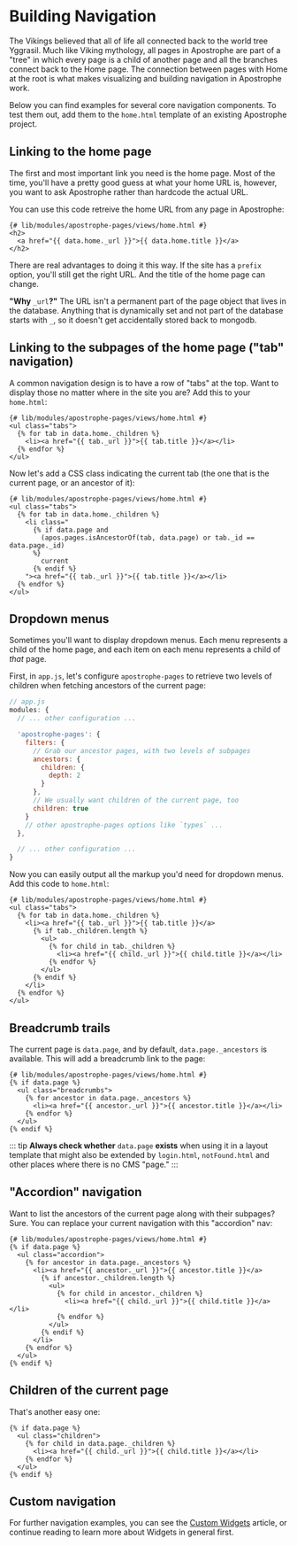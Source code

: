 # Building Navigation

The Vikings believed that all of life all connected back to the world tree Yggrasil. Much like Viking mythology, all pages in Apostrophe are part of a "tree" in which every page is a child of another page and all the branches connect back to the Home page. The connection between pages with Home at the root is what makes visualizing and building navigation in Apostrophe work.

Below you can find examples for several core navigation components. To test them out, add them to the `home.html` template of an existing Apostrophe project.

## Linking to the home page

The first and most important link you need is the home page. Most of the time, you'll have a pretty good guess at what your home URL is, however, you want to ask Apostrophe rather than hardcode the actual URL.

You can use this code retreive the home URL from any page in Apostrophe:

```markup
{# lib/modules/apostrophe-pages/views/home.html #}
<h2>
  <a href="{{ data.home._url }}">{{ data.home.title }}</a>
</h2>
```

There are real advantages to doing it this way. If the site has a `prefix` option, you'll still get the right URL. And the title of the home page can change.

**"Why** `_url`**?"** The URL isn't a permanent part of the page object that lives in the database. Anything that is dynamically set and not part of the database starts with `_`, so it doesn't get accidentally stored back to mongodb.

## Linking to the subpages of the home page \("tab" navigation\)

A common navigation design is to have a row of "tabs" at the top. Want to display those no matter where in the site you are? Add this to your `home.html`:


```django
{# lib/modules/apostrophe-pages/views/home.html #}
<ul class="tabs">
  {% for tab in data.home._children %}
    <li><a href="{{ tab._url }}">{{ tab.title }}</a></li>
  {% endfor %}
</ul>
```

Now let's add a CSS class indicating the current tab \(the one that is the current page, or an ancestor of it\):


```django
{# lib/modules/apostrophe-pages/views/home.html #}
<ul class="tabs">
  {% for tab in data.home._children %}
    <li class="
      {% if data.page and
        (apos.pages.isAncestorOf(tab, data.page) or tab._id == data.page._id)
      %}
        current
      {% endif %}
    "><a href="{{ tab._url }}">{{ tab.title }}</a></li>
  {% endfor %}
</ul>
```

## Dropdown menus

Sometimes you'll want to display dropdown menus. Each menu represents a child of the home page, and each item on each menu represents a child of _that_ page.

First, in `app.js`, let's configure `apostrophe-pages` to retrieve two levels of children when fetching ancestors of the current page:


```javascript
// app.js
modules: {
  // ... other configuration ...

  'apostrophe-pages': {
    filters: {
      // Grab our ancestor pages, with two levels of subpages
      ancestors: {
        children: {
          depth: 2
        }
      },
      // We usually want children of the current page, too
      children: true
    }
    // other apostrophe-pages options like `types` ...
  },

  // ... other configuration ...
}
```

Now you can easily output all the markup you'd need for dropdown menus. Add this code to `home.html`:

```django
{# lib/modules/apostrophe-pages/views/home.html #}
<ul class="tabs">
  {% for tab in data.home._children %}
    <li><a href="{{ tab._url }}">{{ tab.title }}</a>
      {% if tab._children.length %}
        <ul>
          {% for child in tab._children %}
            <li><a href="{{ child._url }}">{{ child.title }}</a></li>
          {% endfor %}
        </ul>
      {% endif %}
    </li>
  {% endfor %}
</ul>
```

## Breadcrumb trails

The current page is `data.page`, and by default, `data.page._ancestors` is available. This will add a breadcrumb link to the page:

```django
{# lib/modules/apostrophe-pages/views/home.html #}
{% if data.page %}
  <ul class="breadcrumbs">
    {% for ancestor in data.page._ancestors %}
      <li><a href="{{ ancestor._url }}">{{ ancestor.title }}</a></li>
    {% endfor %}
  </ul>
{% endif %}
```

::: tip
**Always check whether** `data.page` **exists** when using it in a layout template that might also be extended by `login.html`, `notFound.html` and other places where there is no CMS "page."
:::

## "Accordion" navigation

Want to list the ancestors of the current page along with their subpages? Sure. You can replace your current navigation with this "accordion" nav:

```django
{# lib/modules/apostrophe-pages/views/home.html #}
{% if data.page %}
  <ul class="accordion">
    {% for ancestor in data.page._ancestors %}
      <li><a href="{{ ancestor._url }}">{{ ancestor.title }}</a>
        {% if ancestor._children.length %}
          <ul>
            {% for child in ancestor._children %}
              <li><a href="{{ child._url }}">{{ child.title }}</a></li>
            {% endfor %}
          </ul>
        {% endif %}
      </li>
    {% endfor %}
  </ul>
{% endif %}
```

## Children of the current page

That's another easy one:

```django
{% if data.page %}
  <ul class="children">
    {% for child in data.page._children %}
      <li><a href="{{ child._url }}">{{ child.title }}</a></li>
    {% endfor %}
  </ul>
{% endif %}
```

## Custom navigation

For further navigation examples, you can see the [Custom Widgets](/tutorials/core-concepts/editable-content-on-pages/custom-widgets.md) article, or continue reading to learn more about Widgets in general first.

